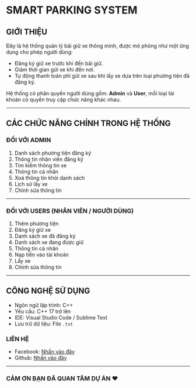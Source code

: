 # SMART PARKING SYSTEM

## GIỚI THIỆU

Đây là hệ thống quản lý bãi giữ xe thông minh, được mô phỏng như một ứng dụng cho phép người dùng:
- Đăng ký giữ xe trước khi đến bãi giữ.
- Giảm thời gian gửi xe khi đến nơi.
- Tự động thanh toán phí gửi xe sau khi lấy xe dựa trên loại phương tiện đã đăng ký.

Hệ thống có phân quyền người dùng gồm: **Admin** và **User**, mỗi loại tài khoản có quyền truy cập chức năng khác nhau.

---

## CÁC CHỨC NĂNG CHÍNH TRONG HỆ THỐNG

### ĐỐI VỚI ADMIN

1. Danh sách phương tiện đăng ký  
2. Thông tin nhân viên đăng ký  
3. Tìm kiếm thông tin xe  
4. Thông tin cá nhân  
5. Xoá thông tin khỏi danh sách  
6. Lịch sử lấy xe  
7. Chỉnh sửa thông tin
---

### ĐỐI VỚI USERS (NHÂN VIÊN / NGƯỜI DÙNG)

1. Thêm phương tiện  
2. Đăng ký giữ xe  
3. Danh sách xe đã đăng ký  
4. Danh sách xe đang được giữ  
5. Thông tin cá nhân  
6. Nạp tiền vào tài khoản  
7. Lấy xe
8. Chỉnh sửa thông tin 

---

## CÔNG NGHỆ SỬ DỤNG

- Ngôn ngữ lập trình: C++
- Yêu cầu: C++ 17 trở lên  
- IDE: Visual Studio Code / Sublime Text  
- Lưu trữ dữ liệu: File `.txt`

### LIÊN HỆ
- Facebook: [Nhấn vào đây](https://www.facebook.com/ngoc.anh.597620/)
- Github: [Nhấn vào đây](https://github.com/AnhCode206/)  

---
### CẢM ƠN BẠN ĐÃ QUAN TÂM DỰ ÁN ❤️
